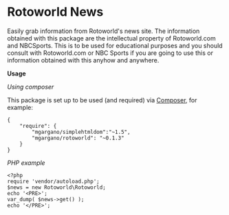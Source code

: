 Rotoworld News
===

Easily grab information from Rotoworld's news site. The information obtained with this package are the intellectual property of Rotoworld.com and NBCSports. This is to be used for educational purposes and you should consult with Rotoworld.com or NBC Sports if you are going to use this or information obtained with this anyhow and anywhere.

**Usage**

*Using composer*

This package is set up to be used (and required) via [Composer](http://getcomposer.org/), for example:

    {
        "require": {
            "mgargano/simplehtmldom":"~1.5",
            "mgargano/rotoworld": "~0.1.3"
        }
    }

*PHP example*

    <?php
    require 'vendor/autoload.php';
    $news = new Rotoworld\Rotoworld;
    echo '<PRE>';
    var_dump( $news->get() );
    echo '</PRE>';
